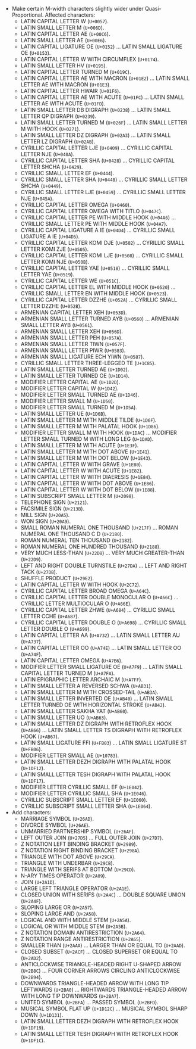 * Make certain M-width characters slightly wider under Quasi-Proportional. Affected characters:
  - LATIN CAPITAL LETTER W (`U+0057`).
  - LATIN SMALL LETTER M (`U+006D`).
  - LATIN CAPITAL LETTER AE (`U+00C6`).
  - LATIN SMALL LETTER AE (`U+00E6`).
  - LATIN CAPITAL LIGATURE OE (`U+0152`) ... LATIN SMALL LIGATURE OE (`U+0153`).
  - LATIN CAPITAL LETTER W WITH CIRCUMFLEX (`U+0174`).
  - LATIN SMALL LETTER HV (`U+0195`).
  - LATIN CAPITAL LETTER TURNED M (`U+019C`).
  - LATIN CAPITAL LETTER AE WITH MACRON (`U+01E2`) ... LATIN SMALL LETTER AE WITH MACRON (`U+01E3`).
  - LATIN CAPITAL LETTER HWAIR (`U+01F6`).
  - LATIN CAPITAL LETTER AE WITH ACUTE (`U+01FC`) ... LATIN SMALL LETTER AE WITH ACUTE (`U+01FD`).
  - LATIN SMALL LETTER DB DIGRAPH (`U+0238`) ... LATIN SMALL LETTER QP DIGRAPH (`U+0239`).
  - LATIN SMALL LETTER TURNED M (`U+026F`) ... LATIN SMALL LETTER M WITH HOOK (`U+0271`).
  - LATIN SMALL LETTER DZ DIGRAPH (`U+02A3`) ... LATIN SMALL LETTER LZ DIGRAPH (`U+02AB`).
  - CYRILLIC CAPITAL LETTER LJE (`U+0409`) ... CYRILLIC CAPITAL LETTER NJE (`U+040A`).
  - CYRILLIC CAPITAL LETTER SHA (`U+0428`) ... CYRILLIC CAPITAL LETTER SHCHA (`U+0429`).
  - CYRILLIC SMALL LETTER EF (`U+0444`).
  - CYRILLIC SMALL LETTER SHA (`U+0448`) ... CYRILLIC SMALL LETTER SHCHA (`U+0449`).
  - CYRILLIC SMALL LETTER LJE (`U+0459`) ... CYRILLIC SMALL LETTER NJE (`U+045A`).
  - CYRILLIC CAPITAL LETTER OMEGA (`U+0460`).
  - CYRILLIC CAPITAL LETTER OMEGA WITH TITLO (`U+047C`).
  - CYRILLIC CAPITAL LETTER PE WITH MIDDLE HOOK (`U+04A6`) ... CYRILLIC SMALL LETTER PE WITH MIDDLE HOOK (`U+04A7`).
  - CYRILLIC CAPITAL LIGATURE A IE (`U+04D4`) ... CYRILLIC SMALL LIGATURE A IE (`U+04D5`).
  - CYRILLIC CAPITAL LETTER KOMI DJE (`U+0502`) ... CYRILLIC SMALL LETTER KOMI ZJE (`U+0505`).
  - CYRILLIC CAPITAL LETTER KOMI LJE (`U+0508`) ... CYRILLIC SMALL LETTER KOMI NJE (`U+050B`).
  - CYRILLIC CAPITAL LETTER YAE (`U+0518`) ... CYRILLIC SMALL LETTER YAE (`U+0519`).
  - CYRILLIC CAPITAL LETTER WE (`U+051C`).
  - CYRILLIC CAPITAL LETTER EL WITH MIDDLE HOOK (`U+0520`) ... CYRILLIC SMALL LETTER EN WITH MIDDLE HOOK (`U+0523`).
  - CYRILLIC CAPITAL LETTER DZZHE (`U+052A`) ... CYRILLIC SMALL LETTER DZZHE (`U+052B`).
  - ARMENIAN CAPITAL LETTER XEH (`U+053D`).
  - ARMENIAN SMALL LETTER TURNED AYB (`U+0560`) ... ARMENIAN SMALL LETTER AYB (`U+0561`).
  - ARMENIAN SMALL LETTER XEH (`U+056D`).
  - ARMENIAN SMALL LETTER PEH (`U+057A`).
  - ARMENIAN SMALL LETTER TIWN (`U+057F`).
  - ARMENIAN SMALL LETTER PIWR (`U+0583`).
  - ARMENIAN SMALL LIGATURE ECH YIWN (`U+0587`).
  - CYRILLIC SMALL LETTER THREE-LEGGED TE (`U+1C85`).
  - LATIN SMALL LETTER TURNED AE (`U+1D02`).
  - LATIN SMALL LETTER TURNED OE (`U+1D14`).
  - MODIFIER LETTER CAPITAL AE (`U+1D2D`).
  - MODIFIER LETTER CAPITAL W (`U+1D42`).
  - MODIFIER LETTER SMALL TURNED AE (`U+1D46`).
  - MODIFIER LETTER SMALL M (`U+1D50`).
  - MODIFIER LETTER SMALL TURNED M (`U+1D5A`).
  - LATIN SMALL LETTER UE (`U+1D6B`).
  - LATIN SMALL LETTER M WITH MIDDLE TILDE (`U+1D6F`).
  - LATIN SMALL LETTER M WITH PALATAL HOOK (`U+1D86`).
  - MODIFIER LETTER SMALL M WITH HOOK (`U+1DAC`) ... MODIFIER LETTER SMALL TURNED M WITH LONG LEG (`U+1DAD`).
  - LATIN SMALL LETTER M WITH ACUTE (`U+1E3F`).
  - LATIN SMALL LETTER M WITH DOT ABOVE (`U+1E41`).
  - LATIN SMALL LETTER M WITH DOT BELOW (`U+1E43`).
  - LATIN CAPITAL LETTER W WITH GRAVE (`U+1E80`).
  - LATIN CAPITAL LETTER W WITH ACUTE (`U+1E82`).
  - LATIN CAPITAL LETTER W WITH DIAERESIS (`U+1E84`).
  - LATIN CAPITAL LETTER W WITH DOT ABOVE (`U+1E86`).
  - LATIN CAPITAL LETTER W WITH DOT BELOW (`U+1E88`).
  - LATIN SUBSCRIPT SMALL LETTER M (`U+2098`).
  - TELEPHONE SIGN (`U+2121`).
  - FACSIMILE SIGN (`U+213B`).
  - MILL SIGN (`U+20A5`).
  - WON SIGN (`U+20A9`).
  - SMALL ROMAN NUMERAL ONE THOUSAND (`U+217F`) ... ROMAN NUMERAL ONE THOUSAND C D (`U+2180`).
  - ROMAN NUMERAL TEN THOUSAND (`U+2182`).
  - ROMAN NUMERAL ONE HUNDRED THOUSAND (`U+2188`).
  - VERY MUCH LESS-THAN (`U+22D8`) ... VERY MUCH GREATER-THAN (`U+22D9`).
  - LEFT AND RIGHT DOUBLE TURNSTILE (`U+27DA`) ... LEFT AND RIGHT TACK (`U+27DB`).
  - SHUFFLE PRODUCT (`U+29E2`).
  - LATIN CAPITAL LETTER W WITH HOOK (`U+2C72`).
  - CYRILLIC CAPITAL LETTER BROAD OMEGA (`U+A64C`).
  - CYRILLIC CAPITAL LETTER DOUBLE MONOCULAR O (`U+A66C`) ... CYRILLIC LETTER MULTIOCULAR O (`U+A66E`).
  - CYRILLIC CAPITAL LETTER ZHWE (`U+A684`) ... CYRILLIC SMALL LETTER CCHE (`U+A687`).
  - CYRILLIC CAPITAL LETTER DOUBLE O (`U+A698`) ... CYRILLIC SMALL LETTER DOUBLE O (`U+A699`).
  - LATIN CAPITAL LETTER AA (`U+A732`) ... LATIN SMALL LETTER AU (`U+A737`).
  - LATIN CAPITAL LETTER OO (`U+A74E`) ... LATIN SMALL LETTER OO (`U+A74F`).
  - LATIN CAPITAL LETTER OMEGA (`U+A7B6`).
  - MODIFIER LETTER SMALL LIGATURE OE (`U+A7F9`) ... LATIN SMALL CAPITAL LETTER TURNED M (`U+A7FA`).
  - LATIN EPIGRAPHIC LETTER ARCHAIC M (`U+A7FF`).
  - LATIN SMALL LETTER A REVERSED SCHWA (`U+AB31`).
  - LATIN SMALL LETTER M WITH CROSSED-TAIL (`U+AB3A`).
  - LATIN SMALL LETTER INVERTED OE (`U+AB40`) ... LATIN SMALL LETTER TURNED OE WITH HORIZONTAL STROKE (`U+AB42`).
  - LATIN SMALL LETTER SAKHA YAT (`U+AB60`).
  - LATIN SMALL LETTER UO (`U+AB63`).
  - LATIN SMALL LETTER DZ DIGRAPH WITH RETROFLEX HOOK (`U+AB66`) ... LATIN SMALL LETTER TS DIGRAPH WITH RETROFLEX HOOK (`U+AB67`).
  - LATIN SMALL LIGATURE FFI (`U+FB03`) ... LATIN SMALL LIGATURE ST (`U+FB06`).
  - MODIFIER LETTER SMALL AE (`U+10783`).
  - LATIN SMALL LETTER DEZH DIGRAPH WITH PALATAL HOOK (`U+1DF12`).
  - LATIN SMALL LETTER TESH DIGRAPH WITH PALATAL HOOK (`U+1DF17`).
  - MODIFIER LETTER CYRILLIC SMALL EF (`U+1E042`).
  - MODIFIER LETTER CYRILLIC SMALL SHA (`U+1E046`).
  - CYRILLIC SUBSCRIPT SMALL LETTER EF (`U+1E060`).
  - CYRILLIC SUBSCRIPT SMALL LETTER SHA (`U+1E064`).
* Add characters:
  - MARRIAGE SYMBOL (`U+26AD`).
  - DIVORCE SYMBOL (`U+26AE`).
  - UNMARRIED PARTNERSHIP SYMBOL (`U+26AF`).
  - LEFT OUTER JOIN (`U+27D5`) ... FULL OUTER JOIN (`U+27D7`).
  - Z NOTATION LEFT BINDING BRACKET (`U+2989`).
  - Z NOTATION RIGHT BINDING BRACKET (`U+298A`).
  - TRIANGLE WITH DOT ABOVE (`U+29CA`).
  - TRIANGLE WITH UNDERBAR (`U+29CB`).
  - TRIANGLE WITH SERIFS AT BOTTOM (`U+29CD`).
  - N-ARY TIMES OPERATOR (`U+2A09`).
  - JOIN (`U+2A1D`).
  - LARGE LEFT TRIANGLE OPERATOR (`U+2A1E`).
  - CLOSED UNION WITH SERIFS (`U+2A4C`) ... DOUBLE SQUARE UNION (`U+2A4F`).
  - SLOPING LARGE OR (`U+2A57`).
  - SLOPING LARGE AND (`U+2A58`).
  - LOGICAL AND WITH MIDDLE STEM (`U+2A5A`).
  - LOGICAL OR WITH MIDDLE STEM (`U+2A5B`).
  - Z NOTATION DOMAIN ANTIRESTRICTION (`U+2A64`).
  - Z NOTATION RANGE ANTIRESTRICTION (`U+2A65`).
  - SMALLER THAN (`U+2AAA`) ... LARGER THAN OR EQUAL TO (`U+2AAD`).
  - CLOSED SUBSET (`U+2ACF`) ... CLOSED SUPERSET OR EQUAL TO (`U+2AD2`).
  - ANTICLOCKWISE TRIANGLE-HEADED RIGHT U-SHAPED ARROW (`U+2B8C`) ... FOUR CORNER ARROWS CIRCLING ANTICLOCKWISE (`U+2B94`).
  - DOWNWARDS TRIANGLE-HEADED ARROW WITH LONG TIP LEFTWARDS (`U+2BA0`) ... RIGHTWARDS TRIANGLE-HEADED ARROW WITH LONG TIP DOWNWARDS (`U+2BA7`).
  - UNITED SYMBOL (`U+2BFA`) ... PASSED SYMBOL (`U+2BFD`).
  - MUSICAL SYMBOL FLAT UP (`U+1D12C`) ... MUSICAL SYMBOL SHARP DOWN (`U+1D131`).
  - LATIN SMALL LETTER DEZH DIGRAPH WITH RETROFLEX HOOK (`U+1DF19`).
  - LATIN SMALL LETTER TESH DIGRAPH WITH RETROFLEX HOOK (`U+1DF1C`).
